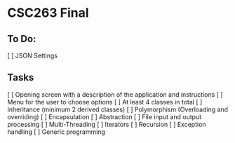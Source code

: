 # CSC263 Final

## To Do:
[ ] JSON Settings

## Tasks
[ ] Opening screen with a description of the application and instructions
[ ] Menu for the user to choose options
[ ] At least 4 classes in total
[ ] Inheritance (minimum 2 derived classes)
[ ] Polymorphism (Overloading and overriding) 
[ ] Encapsulation
[ ] Abstraction
[ ] File input and output processing 
[ ] Multi-Threading 
[ ] Iterators
[ ] Recursion 
[ ] Exception handling
[ ] Generic programming